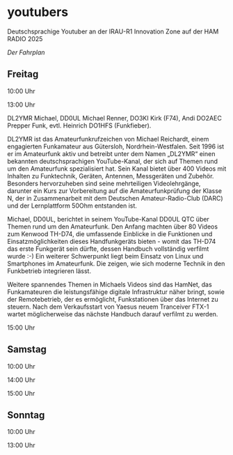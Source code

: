 # youtubers
Deutschsprachige Youtuber an der IRAU-R1 Innovation Zone auf der HAM RADIO 2025

_Der Fahrplan_

## Freitag

10:00 Uhr

13:00 Uhr

DL2YMR Michael, DD0UL Michael Renner, DO3KI Kirk (F74), Andi DO2AEC Prepper Funk, evtl. Heinrich DO1HFS (Funkfieber).

DL2YMR ist das Amateurfunkrufzeichen von Michael Reichardt, einem engagierten Funkamateur aus Gütersloh, Nordrhein-Westfalen. Seit 1996 ist er im Amateurfunk aktiv und betreibt unter dem Namen „DL2YMR“ einen bekannten deutschsprachigen YouTube-Kanal, der sich auf Themen rund um den Amateurfunk spezialisiert hat. Sein Kanal bietet über 400 Videos mit Inhalten zu Funktechnik, Geräten, Antennen, Messgeräten und Zubehör. Besonders hervorzuheben sind seine mehrteiligen Videolehrgänge, darunter ein Kurs zur Vorbereitung auf die Amateurfunkprüfung der Klasse N, der in Zusammenarbeit mit dem Deutschen Amateur-Radio-Club (DARC) und der Lernplattform 50Ohm entstanden ist.

Michael, DD0UL, berichtet in seinem YouTube-Kanal DD0UL QTC über Themen rund um den Amateurfunk. Den Anfang machten über 80 Videos zum Kenwood TH-D74, die umfassende Einblicke in die Funktionen und Einsatzmöglichkeiten dieses Handfunkgeräts bieten - womit das TH-D74 das erste Funkgerät sein dürfte, dessen Handbuch vollständig verfilmt wurde :-)
Ein weiterer Schwerpunkt liegt beim Einsatz von Linux und Smartphones im Amateurfunk. Die zeigen, wie sich moderne Technik in den Funkbetrieb integrieren lässt.  

Weitere spannendes Themen in Michaels Videos sind das HamNet, das Funkamateuren die leistungsfähige digitale Infrastruktur näher bringt, sowie der Remotebetrieb, der es ermöglicht, Funkstationen über das Internet zu steuern. Nach dem Verkaufsstart von Yaesus neuem Tranceiver FTX-1 wartet möglicherweise das nächste Handbuch darauf verfilmt zu werden.

15:00 Uhr

## Samstag

10:00 Uhr

14:00 Uhr

15:00 Uhr

## Sonntag

10:00 Uhr

13:00 Uhr
